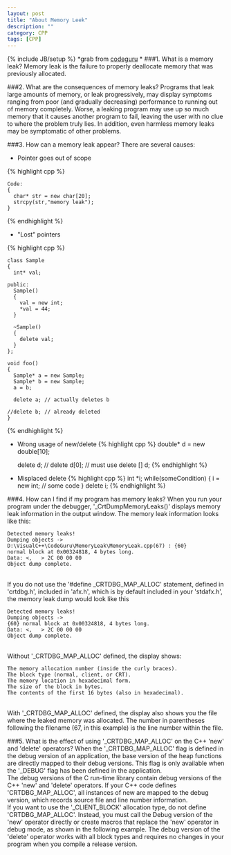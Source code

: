 ```yaml
---
layout: post
title: "About Memory Leek"
description: ""
category: CPP
tags: [CPP]
---
```

{% include JB/setup %}
*grab from [codeguru](http://forums.codeguru.com/showthread.php?312742-Visual-C-Debugging-How-to-manage-memory-leaks) *
###1. What is a memory leak?
Memory leak is the failure to properly deallocate memory that was previously allocated.

###2. What are the consequences of memory leaks?
Programs that leak large amounts of memory, or leak progressively, may display symptoms ranging from poor (and gradually decreasing) performance to running out of memory completely. Worse, a leaking program may use up so much memory that it causes another program to fail, leaving the user with no clue to where the problem truly lies. In addition, even harmless memory leaks may be symptomatic of other problems.

###3. How can a memory leak appear?
There are several causes:
<br>

+ Pointer goes out of scope

{% highlight cpp %}

	Code:
	{
	  char* str = new char[20];
	  strcpy(str,"memory leak");
	}
{% endhighlight %}

+ "Lost" pointers

{% highlight cpp %}

	class Sample
	{
	  int* val;

	public:
	  Sample()
	  {
	    val = new int;
	    *val = 44;
	  }

	  ~Sample()
	  {
	    delete val;
	  }
	};

	void foo()
	{
	  Sample* a = new Sample;
	  Sample* b = new Sample;
	  a = b;

	  delete a; // actually deletes b

	//delete b; // already deleted
	}
{% endhighlight %}


+ Wrong usage of new/delete 
{% highlight cpp %}
	double* d = new double[10];

	delete d; // delete d[0]; 
		  // must use delete [] d;
{% endhighlight %}

+ Misplaced delete
{% highlight cpp %}
	int *i;
	while(someCondition)
	{
	  i = new int;
	  // some code
	}
	delete i;
{% endhighlight %}


###4. How can I find if my program has memory leaks?
When you run your program under the debugger, '_CrtDumpMemoryLeaks()' displays memory leak information in the output window. The memory leak information looks like this:

	Detected memory leaks!
	Dumping objects ->
	D:\VisualC++\CodeGuru\MemoryLeak\MemoryLeak.cpp(67) : {60} 
	normal block at 0x00324818, 4 bytes long.
	Data: <,   > 2C 00 00 00 
	Object dump complete.

<br>
If you do not use the '#define _CRTDBG_MAP_ALLOC' statement, defined in 'crtdbg.h', included in 'afx.h', which is by default included in your 'stdafx.h', the memory leak dump would look like this

	Detected memory leaks!
	Dumping objects ->
	{60} normal block at 0x00324818, 4 bytes long.
	Data: <,   > 2C 00 00 00 
	Object dump complete.

<br>
Without '_CRTDBG_MAP_ALLOC' defined, the display shows: 

	The memory allocation number (inside the curly braces).
	The block type (normal, client, or CRT).
	The memory location in hexadecimal form.
	The size of the block in bytes.
	The contents of the first 16 bytes (also in hexadecimal).
<br>
With '_CRTDBG_MAP_ALLOC' defined, the display also shows you the file where the leaked memory was allocated. The number in parentheses following the filename (67, in this example) is the line number within the file.



###5. What is the effect of using '_CRTDBG_MAP_ALLOC' on the C++ 'new' and 'delete' operators?
When the '_CRTDBG_MAP_ALLOC' flag is defined in the debug version of an application, the base version of the heap functions are directly mapped to their debug versions. This flag is only available when the '_DEBUG' flag has been defined in the application.
<br>
The debug versions of the C run-time library contain debug versions of the C++ 'new' and 'delete' operators. If your C++ code defines 'CRTDBG_MAP_ALLOC', all instances of new are mapped to the debug version, which records source file and line number information.
<br>
If you want to use the '_CLIENT_BLOCK' allocation type, do not define 'CRTDBG_MAP_ALLOC'. Instead, you must call the Debug version of the 'new' operator directly or create macros that replace the 'new' operator in debug mode, as shown in the following example. The debug version of the 'delete' operator works with all block types and requires no changes in your program when you compile a release version.

